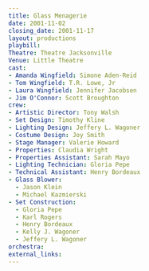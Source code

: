 ```yaml
---
title: Glass Menagerie
date: 2001-11-02
closing_date: 2001-11-17
layout: productions
playbill:
Theatre: Theatre Jacksonville
Venue: Little Theatre
cast:
- Amanda Wingfield: Simone Aden-Reid
- Tom Wingfield: T.R. Lowe, Jr
- Laura Wingfield: Jennifer Jacobsen
- Jim O'Connor: Scott Broughton
crew:
- Artistic Director: Tony Walsh
- Set Design: Timothy Kline
- Lighting Design: Jeffery L. Wagoner
- Costume Design: Joy Smith
- Stage Manager: Valerie Howard
- Properties: Claudia Wright
- Properties Assistant: Sarah Mayo
- Lighting Technician: Gloria Pepe
- Technical Assistant: Henry Bordeaux
- Glass Blower:
  - Jason Klein
  - Michael Kazmierski
- Set Construction:
  - Gloria Pepe
  - Karl Rogers
  - Henry Bordeaux
  - Kelly J. Wagoner
  - Jeffery L. Wagoner
orchestra:
external_links:
---
```

